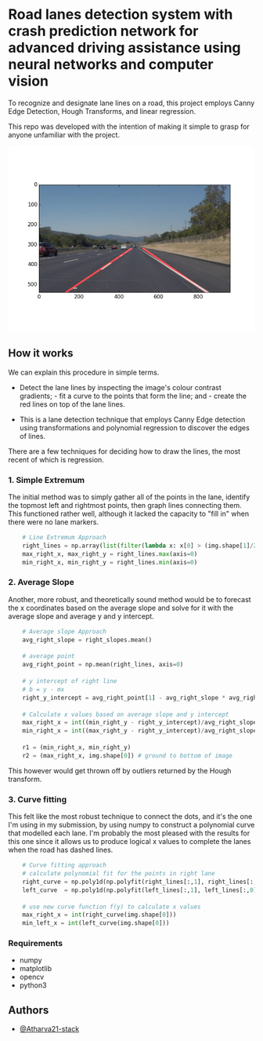 # Road lanes detection system with crash prediction network for advanced driving assistance using neural networks and computer vision

To recognize and designate lane lines on a road, this project employs Canny Edge Detection, Hough Transforms, and linear regression.


This repo was developed with the intention of making it simple to grasp for anyone unfamiliar with the project.

![](test_images/solidWhiteRight_output.png)


## How it works
We can explain this procedure in simple terms.

- Detect the lane lines by inspecting the image's colour contrast gradients; - fit a curve to the points that form the line; and - create the red lines on top of the lane lines.

- This is a lane detection technique that employs Canny Edge detection using transformations and polynomial regression to discover the edges of lines.

There are a few techniques for deciding how to draw the lines, the most recent of which is regression.


###  1. Simple Extremum

The initial method was to simply gather all of the points in the lane, identify the topmost left and rightmost points, then graph lines connecting them. This functioned rather well, although it lacked the capacity to "fill in" when there were no lane markers.

```python
    # Line Extremum Approach
    right_lines = np.array(list(filter(lambda x: x[0] > (img.shape[1]/2), lines)))
    max_right_x, max_right_y = right_lines.max(axis=0)
    min_right_x, min_right_y = right_lines.min(axis=0)
```



### 2. Average Slope 

Another, more robust, and theoretically sound method would be to forecast the x coordinates based on the average slope and solve for it with the average slope and average y and y intercept.

```python
    # Average slope Approach
    avg_right_slope = right_slopes.mean()

    # average point
    avg_right_point = np.mean(right_lines, axis=0)

    # y intercept of right line
    # b = y - mx
    right_y_intercept = avg_right_point[1] - avg_right_slope * avg_right_point[0]

    # Calculate x values based on average slope and y intercept
    max_right_x = int((min_right_y - right_y_intercept)/avg_right_slope)
    min_right_x = int((max_right_y - right_y_intercept)/avg_right_slope)
    
    r1 = (min_right_x, min_right_y)
    r2 = (max_right_x, img.shape[0]) # ground to bottom of image
```

This however would get thrown off by outliers returned by the Hough transform. 


### 3. Curve fitting

This felt like the most robust technique to connect the dots, and it's the one I'm using in my submission, by using numpy to construct a polynomial curve that modelled each lane. I'm probably the most pleased with the results for this one since it allows us to produce logical x values to complete the lanes when the road has dashed lines.

```python
    # Curve fitting approach
    # calculate polynomial fit for the points in right lane
    right_curve = np.poly1d(np.polyfit(right_lines[:,1], right_lines[:,0], 2))
    left_curve  = np.poly1d(np.polyfit(left_lines[:,1], left_lines[:,0], 2))

    # use new curve function f(y) to calculate x values
    max_right_x = int(right_curve(img.shape[0]))
    min_left_x = int(left_curve(img.shape[0]))
```




### Requirements 
- numpy
- matplotlib
- opencv
- python3 


## Authors

- [@Atharva21-stack](https://www.github.com/atharva21-stack)
